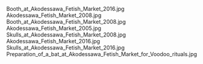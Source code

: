 Booth_at_Akodessawa_Fetish_Market_2016.jpg Akodessawa_Fetish_Market_2008.jpg Booth_at_Akodessawa_Fetish_Market_2008.jpg Akodessawa_Fetish_Market_2005.jpg Skulls_at_Akodessawa_Fetish_Market_2008.jpg Akodessawa_Fetish_Market_2016.jpg Skulls_at_Akodessawa_Fetish_Market_2016.jpg Preparation_of_a_bat_at_Akodessawa_Fetish_Market_for_Voodoo_rituals.jpg
